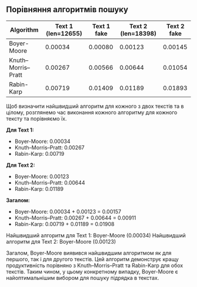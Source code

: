 ## Порівняння алгоритмів пошуку

| Algorithm          | Text 1 (len=12655) | Text 1 fake | Text 2 (len=18398) | Text 2 fake |
| ------------------ | ------------------ | ----------- | ------------------ | ----------- |
| Boyer-Moore        | 0.00034            | 0.00080     | 0.00123            | 0.00145     |
| Knuth–Morris–Pratt | 0.00267            | 0.00566     | 0.00644            | 0.01054     |
| Rabin-Karp         | 0.00719            | 0.01409     | 0.01189            | 0.01893     |

Щоб визначити найшвидший алгоритм для кожного з двох текстів та в цілому, розглянемо час виконання кожного алгоритму для кожного тексту та порівняємо їх.

**Для Text 1:**

- Boyer-Moore: 0.00034
- Knuth–Morris–Pratt: 0.00267
- Rabin-Karp: 0.00719

**Для Text 2:**

- Boyer-Moore: 0.00123
- Knuth–Morris–Pratt: 0.00644
- Rabin-Karp: 0.01189

**Загалом:**

- Boyer-Moore: 0.00034 + 0.00123 = 0.00157
- Knuth–Morris–Pratt: 0.00267 + 0.00644 = 0.00911
- Rabin-Karp: 0.00719 + 0.01189 = 0.01908

Найшвидший алгоритм для Text 1: Boyer-Moore (0.00034)
Найшвидший алгоритм для Text 2: Boyer-Moore (0.00123)

Загалом, Boyer-Moore виявився найшвидшим алгоритмом як для першого, так і для другого текстів. Цей алгоритм демонструє кращу продуктивність порівняно з Knuth–Morris–Pratt та Rabin-Karp для обох текстів. Таким чином, у цьому конкретному випадку, Boyer-Moore є найоптимальнішим вибором для пошуку підрядка в текстах.
